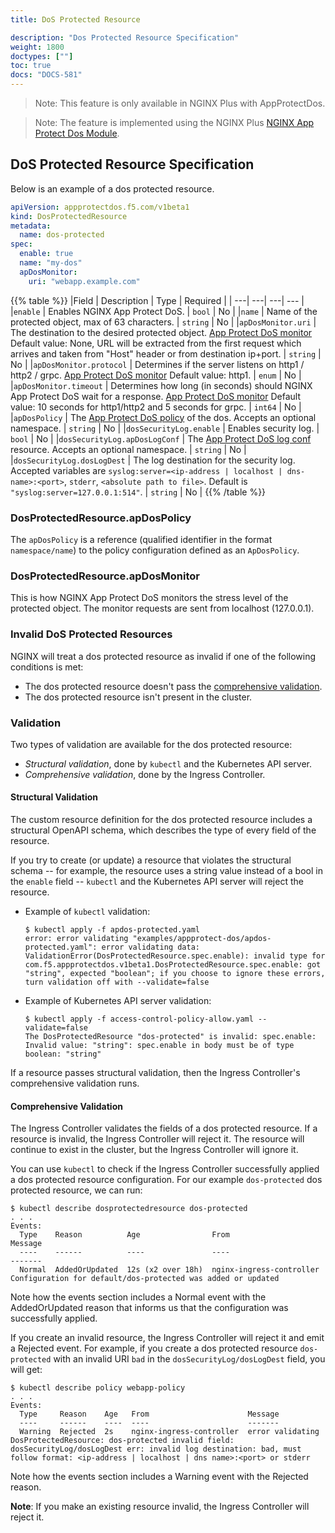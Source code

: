```yaml
---
title: DoS Protected Resource

description: "Dos Protected Resource Specification"
weight: 1800
doctypes: [""]
toc: true
docs: "DOCS-581"
---
```


> Note: This feature is only available in NGINX Plus with AppProtectDos.

> Note: The feature is implemented using the NGINX Plus [NGINX App Protect Dos Module](/nginx-app-protect-dos/deployment-guide/learn-about-deployment/).


## DoS Protected Resource Specification

Below is an example of a dos protected resource.
```yaml
apiVersion: appprotectdos.f5.com/v1beta1
kind: DosProtectedResource
metadata:
  name: dos-protected
spec:
  enable: true
  name: "my-dos"
  apDosMonitor:
    uri: "webapp.example.com"

```

{{% table %}}
|Field | Description | Type | Required |
| ---| ---| ---| --- |
|``enable`` | Enables NGINX App Protect DoS. | ``bool`` | No |
|``name`` | Name of the protected object, max of 63 characters. | ``string`` | No |
|``apDosMonitor.uri`` | The destination to the desired protected object. [App Protect DoS monitor](#dosprotectedresourceapdosmonitor) Default value: None, URL will be extracted from the first request which arrives and taken from "Host" header or from destination ip+port. | ``string`` | No |
|``apDosMonitor.protocol`` | Determines if the server listens on http1 / http2 / grpc. [App Protect DoS monitor](#dosprotectedresourceapdosmonitor) Default value: http1. | ``enum`` | No |
|``apDosMonitor.timeout`` | Determines how long (in seconds) should NGINX App Protect DoS wait for a response. [App Protect DoS monitor](#dosprotectedresourceapdosmonitor) Default value: 10 seconds for http1/http2 and 5 seconds for grpc. | ``int64`` | No |
|``apDosPolicy`` | The [App Protect DoS policy](#dosprotectedresourceapdospolicy) of the dos. Accepts an optional namespace. | ``string`` | No |
|``dosSecurityLog.enable`` | Enables security log. | ``bool`` | No |
|``dosSecurityLog.apDosLogConf`` | The [App Protect DoS log conf](/nginx-ingress-controller/app-protect-dos/configuration/#app-protect-dos-logs) resource. Accepts an optional namespace. | ``string`` | No |
|``dosSecurityLog.dosLogDest`` | The log destination for the security log. Accepted variables are ``syslog:server=<ip-address | localhost | dns-name>:<port>``, ``stderr``, ``<absolute path to file>``. Default is ``"syslog:server=127.0.0.1:514"``. | ``string`` | No |
{{% /table %}}

### DosProtectedResource.apDosPolicy

The `apDosPolicy` is a reference (qualified identifier in the format `namespace/name`) to the policy configuration defined as an `ApDosPolicy`.

### DosProtectedResource.apDosMonitor

This is how NGINX App Protect DoS monitors the stress level of the protected object. The monitor requests are sent from localhost (127.0.0.1).

### Invalid DoS Protected Resources

NGINX will treat a dos protected resource as invalid if one of the following conditions is met:
* The dos protected resource doesn't pass the [comprehensive validation](#comprehensive-validation).
* The dos protected resource isn't present in the cluster.

### Validation

Two types of validation are available for the dos protected resource:
* *Structural validation*, done by `kubectl` and the Kubernetes API server.
* *Comprehensive validation*, done by the Ingress Controller.

#### Structural Validation

The custom resource definition for the dos protected resource includes a structural OpenAPI schema, which describes the type of every field of the resource.

If you try to create (or update) a resource that violates the structural schema -- for example, the resource uses a string value instead of a bool in the `enable` field -- `kubectl` and the Kubernetes API server will reject the resource.
* Example of `kubectl` validation:
    ```
    $ kubectl apply -f apdos-protected.yaml
    error: error validating "examples/appprotect-dos/apdos-protected.yaml": error validating data: ValidationError(DosProtectedResource.spec.enable): invalid type for com.f5.appprotectdos.v1beta1.DosProtectedResource.spec.enable: got "string", expected "boolean"; if you choose to ignore these errors, turn validation off with --validate=false
    ```
* Example of Kubernetes API server validation:
    ```
    $ kubectl apply -f access-control-policy-allow.yaml --validate=false
    The DosProtectedResource "dos-protected" is invalid: spec.enable: Invalid value: "string": spec.enable in body must be of type boolean: "string"
    ```

If a resource passes structural validation, then the Ingress Controller's comprehensive validation runs.


#### Comprehensive Validation

The Ingress Controller validates the fields of a dos protected resource. If a resource is invalid, the Ingress Controller will reject it. The resource will continue to exist in the cluster, but the Ingress Controller will ignore it.

You can use `kubectl` to check if the Ingress Controller successfully applied a dos protected resource configuration. For our example `dos-protected` dos protected resource, we can run:
```
$ kubectl describe dosprotectedresource dos-protected
. . .
Events:
  Type    Reason          Age                From                      Message
  ----    ------          ----               ----                      -------
  Normal  AddedOrUpdated  12s (x2 over 18h)  nginx-ingress-controller  Configuration for default/dos-protected was added or updated
```
Note how the events section includes a Normal event with the AddedOrUpdated reason that informs us that the configuration was successfully applied.

If you create an invalid resource, the Ingress Controller will reject it and emit a Rejected event. For example, if you create a dos protected resource `dos-protected` with an invalid URI `bad` in the `dosSecurityLog/dosLogDest` field, you will get:
```
$ kubectl describe policy webapp-policy
. . .
Events:
  Type     Reason    Age   From                      Message
  ----     ------    ----  ----                      -------
  Warning  Rejected  2s    nginx-ingress-controller  error validating DosProtectedResource: dos-protected invalid field: dosSecurityLog/dosLogDest err: invalid log destination: bad, must follow format: <ip-address | localhost | dns name>:<port> or stderr
```
Note how the events section includes a Warning event with the Rejected reason.

**Note**: If you make an existing resource invalid, the Ingress Controller will reject it.
